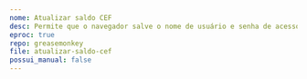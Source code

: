```yaml
---
nome: Atualizar saldo CEF
desc: Permite que o navegador salve o nome de usuário e senha de acesso às contas judiciais da CEF
eproc: true
repo: greasemonkey
file: atualizar-saldo-cef
possui_manual: false
---
```

